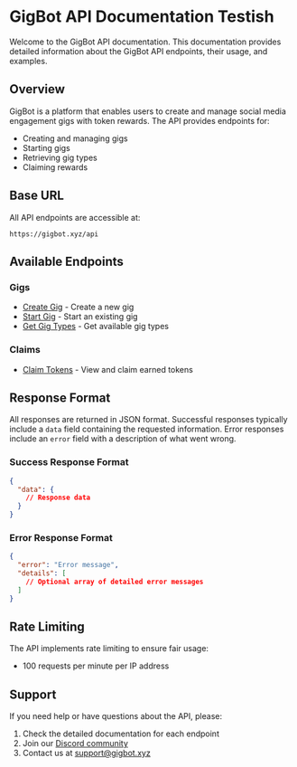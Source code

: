 # GigBot API Documentation Testish

Welcome to the GigBot API documentation. This documentation provides detailed information about the GigBot API endpoints, their usage, and examples.

## Overview

GigBot is a platform that enables users to create and manage social media engagement gigs with token rewards. The API provides endpoints for:

- Creating and managing gigs
- Starting gigs
- Retrieving gig types
- Claiming rewards

## Base URL

All API endpoints are accessible at:

```
https://gigbot.xyz/api
```

## Available Endpoints

### Gigs

- [Create Gig](/api/gigs-create.md) - Create a new gig
- [Start Gig](/api/gigs-start.md) - Start an existing gig
- [Get Gig Types](/api/gigs-types.md) - Get available gig types

### Claims

- [Claim Tokens](/api/claim.md) - View and claim earned tokens

## Response Format

All responses are returned in JSON format. Successful responses typically include a `data` field containing the requested information. Error responses include an `error` field with a description of what went wrong.

### Success Response Format

```json
{
  "data": {
    // Response data
  }
}
```

### Error Response Format

```json
{
  "error": "Error message",
  "details": [
    // Optional array of detailed error messages
  ]
}
```

## Rate Limiting

The API implements rate limiting to ensure fair usage:

- 100 requests per minute per IP address

## Support

If you need help or have questions about the API, please:

1. Check the detailed documentation for each endpoint
2. Join our [Discord community](https://discord.gg/gigbot)
3. Contact us at support@gigbot.xyz
